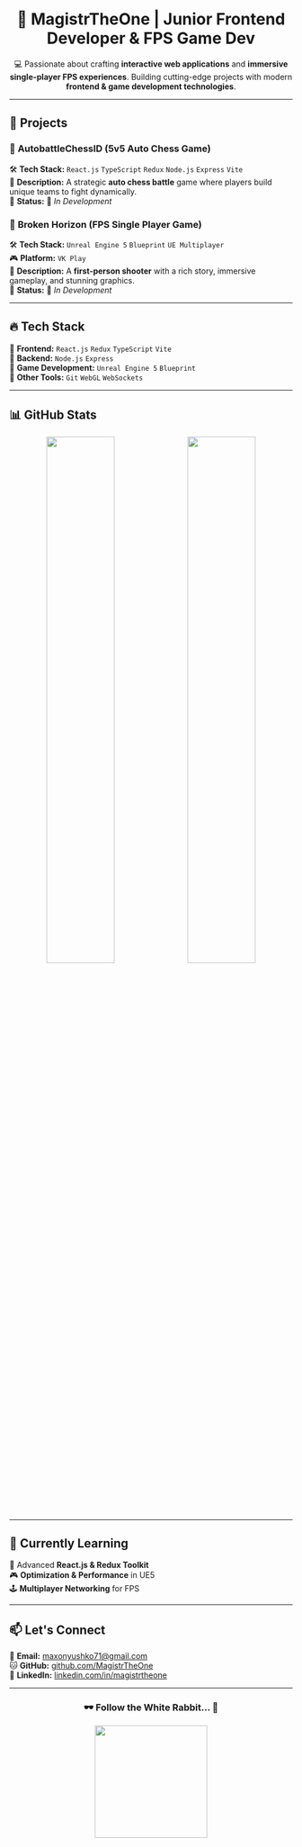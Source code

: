 <h1 align="center">👾 MagistrTheOne | Junior Frontend Developer & FPS Game Dev</h1>

<p align="center">
  💻 Passionate about crafting <b>interactive web applications</b> and <b>immersive single-player FPS experiences</b>.  
  Building cutting-edge projects with modern <b>frontend & game development technologies</b>.
</p>

---

## 🚀 **Projects**
### 🎲 **AutobattleChessID (5v5 Auto Chess Game)**
🛠 **Tech Stack:** `React.js` `TypeScript` `Redux` `Node.js` `Express` `Vite`  
📜 **Description:** A strategic **auto chess battle** game where players build unique teams to fight dynamically.  
🔄 **Status:** 🚧 *In Development*

### 🔫 **Broken Horizon (FPS Single Player Game)**
🛠 **Tech Stack:** `Unreal Engine 5` `Blueprint` `UE Multiplayer`  
🎮 **Platform:** `VK Play`  
📜 **Description:** A **first-person shooter** with a rich story, immersive gameplay, and stunning graphics.  
🔄 **Status:** 🚧 *In Development*

---

## 🔥 **Tech Stack**
📌 **Frontend:** `React.js` `Redux` `TypeScript` `Vite`  
📌 **Backend:** `Node.js` `Express`  
📌 **Game Development:** `Unreal Engine 5` `Blueprint`  
📌 **Other Tools:** `Git` `WebGL` `WebSockets`  

---

## 📊 **GitHub Stats**
<div align="center">
  <img src="https://github-readme-stats.vercel.app/api?username=MagistrTheOne&show_icons=true&theme=radical&hide_border=true" width="49%" />
  <img src="https://github-readme-stats.vercel.app/api/top-langs/?username=MagistrTheOne&layout=compact&theme=radical&hide_border=true" width="49%" />
</div>

---

## 🌱 **Currently Learning**
🚀 Advanced **React.js & Redux Toolkit**  
🎮 **Optimization & Performance** in UE5  
🕹️ **Multiplayer Networking** for FPS  

---

## 📫 **Let's Connect**
📩 **Email:** [maxonyushko71@gmail.com](mailto:maxonyushko71@gmail.com)  
🐱 **GitHub:** [github.com/MagistrTheOne](https://github.com/MagistrTheOne)  
🔗 **LinkedIn:** [linkedin.com/in/magistrtheone](https://linkedin.com/in/magistrtheone)  

---

<h3 align="center">🕶️ Follow the White Rabbit... 🐇</h3>
<p align="center">
  <img src="https://media.giphy.com/media/JltOMwYmi0VrO/giphy.gif" width="200px">
</p>
